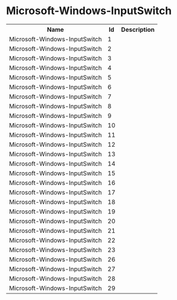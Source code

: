 # Microsoft-Windows-InputSwitch

<table>
<colgroup><col/><col/><col/></colgroup>
<tr><th>Name</th><th>Id</th><th>Description</th></tr>
<tr><td>Microsoft-Windows-InputSwitch</td><td>1</td><td></td></tr>
<tr><td>Microsoft-Windows-InputSwitch</td><td>2</td><td></td></tr>
<tr><td>Microsoft-Windows-InputSwitch</td><td>3</td><td></td></tr>
<tr><td>Microsoft-Windows-InputSwitch</td><td>4</td><td></td></tr>
<tr><td>Microsoft-Windows-InputSwitch</td><td>5</td><td></td></tr>
<tr><td>Microsoft-Windows-InputSwitch</td><td>6</td><td></td></tr>
<tr><td>Microsoft-Windows-InputSwitch</td><td>7</td><td></td></tr>
<tr><td>Microsoft-Windows-InputSwitch</td><td>8</td><td></td></tr>
<tr><td>Microsoft-Windows-InputSwitch</td><td>9</td><td></td></tr>
<tr><td>Microsoft-Windows-InputSwitch</td><td>10</td><td></td></tr>
<tr><td>Microsoft-Windows-InputSwitch</td><td>11</td><td></td></tr>
<tr><td>Microsoft-Windows-InputSwitch</td><td>12</td><td></td></tr>
<tr><td>Microsoft-Windows-InputSwitch</td><td>13</td><td></td></tr>
<tr><td>Microsoft-Windows-InputSwitch</td><td>14</td><td></td></tr>
<tr><td>Microsoft-Windows-InputSwitch</td><td>15</td><td></td></tr>
<tr><td>Microsoft-Windows-InputSwitch</td><td>16</td><td></td></tr>
<tr><td>Microsoft-Windows-InputSwitch</td><td>17</td><td></td></tr>
<tr><td>Microsoft-Windows-InputSwitch</td><td>18</td><td></td></tr>
<tr><td>Microsoft-Windows-InputSwitch</td><td>19</td><td></td></tr>
<tr><td>Microsoft-Windows-InputSwitch</td><td>20</td><td></td></tr>
<tr><td>Microsoft-Windows-InputSwitch</td><td>21</td><td></td></tr>
<tr><td>Microsoft-Windows-InputSwitch</td><td>22</td><td></td></tr>
<tr><td>Microsoft-Windows-InputSwitch</td><td>23</td><td></td></tr>
<tr><td>Microsoft-Windows-InputSwitch</td><td>26</td><td></td></tr>
<tr><td>Microsoft-Windows-InputSwitch</td><td>27</td><td></td></tr>
<tr><td>Microsoft-Windows-InputSwitch</td><td>28</td><td></td></tr>
<tr><td>Microsoft-Windows-InputSwitch</td><td>29</td><td></td></tr>
</table>
